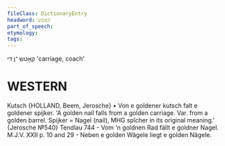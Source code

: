 ```yaml
---
fileClass: DictionaryEntry
headword: קאָטש
part_of_speech: 
etymology: 
tags: 
---
```

קאָטש
־ן
די
'carriage, coach'

WESTERN
========

Kutsch {HOLLAND, Beem, Jerosche}
	•	Von e goldener kutsch falt e goldener spijker. 'A golden nail falls from a golden carriage. Var. from a golden barrel. Spijker = Nagel (nail), MHG spîcher in its original meaning.' {Jerosche №540}
Tendlau 744 - Vom 'n goldnen Rad fällt e goldner Nagel.
M.J.V. XXII p. 10 and 29 - Neben e golden Wägele liegt e golden Nägele.